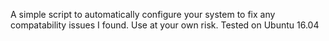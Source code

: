 A simple script to automatically configure your system to fix any compatability issues I found. Use at your own risk. Tested on Ubuntu 16.04
